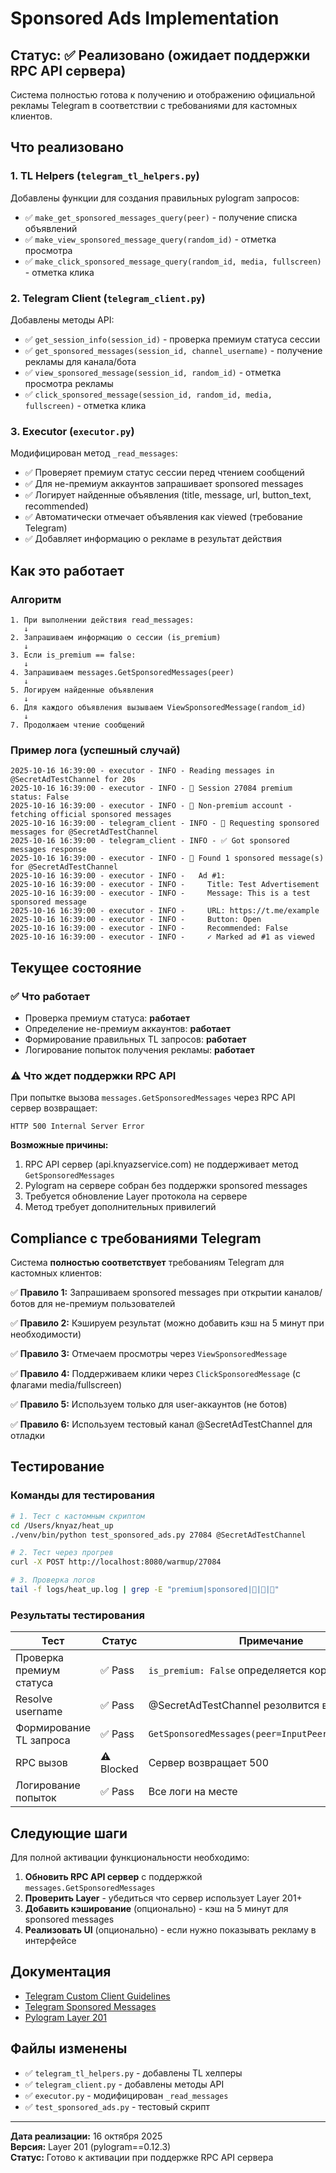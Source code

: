 # Sponsored Ads Implementation

## Статус: ✅ Реализовано (ожидает поддержки RPC API сервера)

Система полностью готова к получению и отображению официальной рекламы Telegram в соответствии с требованиями для кастомных клиентов.

## Что реализовано

### 1. TL Helpers (`telegram_tl_helpers.py`)

Добавлены функции для создания правильных pylogram запросов:

- ✅ `make_get_sponsored_messages_query(peer)` - получение списка объявлений
- ✅ `make_view_sponsored_message_query(random_id)` - отметка просмотра
- ✅ `make_click_sponsored_message_query(random_id, media, fullscreen)` - отметка клика

### 2. Telegram Client (`telegram_client.py`)

Добавлены методы API:

- ✅ `get_session_info(session_id)` - проверка премиум статуса сессии
- ✅ `get_sponsored_messages(session_id, channel_username)` - получение рекламы для канала/бота
- ✅ `view_sponsored_message(session_id, random_id)` - отметка просмотра рекламы
- ✅ `click_sponsored_message(session_id, random_id, media, fullscreen)` - отметка клика

### 3. Executor (`executor.py`)

Модифицирован метод `_read_messages`:

- ✅ Проверяет премиум статус сессии перед чтением сообщений
- ✅ Для не-премиум аккаунтов запрашивает sponsored messages
- ✅ Логирует найденные объявления (title, message, url, button_text, recommended)
- ✅ Автоматически отмечает объявления как viewed (требование Telegram)
- ✅ Добавляет информацию о рекламе в результат действия

## Как это работает

### Алгоритм

```
1. При выполнении действия read_messages:
   ↓
2. Запрашиваем информацию о сессии (is_premium)
   ↓
3. Если is_premium == false:
   ↓
4. Запрашиваем messages.GetSponsoredMessages(peer)
   ↓
5. Логируем найденные объявления
   ↓
6. Для каждого объявления вызываем ViewSponsoredMessage(random_id)
   ↓
7. Продолжаем чтение сообщений
```

### Пример лога (успешный случай)

```
2025-10-16 16:39:00 - executor - INFO - Reading messages in @SecretAdTestChannel for 20s
2025-10-16 16:39:00 - executor - INFO - 📱 Session 27084 premium status: False
2025-10-16 16:39:00 - executor - INFO - 🎯 Non-premium account - fetching official sponsored messages
2025-10-16 16:39:00 - telegram_client - INFO - 🎯 Requesting sponsored messages for @SecretAdTestChannel
2025-10-16 16:39:00 - telegram_client - INFO - ✅ Got sponsored messages response
2025-10-16 16:39:00 - executor - INFO - 📢 Found 1 sponsored message(s) for @SecretAdTestChannel
2025-10-16 16:39:00 - executor - INFO -   Ad #1:
2025-10-16 16:39:00 - executor - INFO -     Title: Test Advertisement
2025-10-16 16:39:00 - executor - INFO -     Message: This is a test sponsored message
2025-10-16 16:39:00 - executor - INFO -     URL: https://t.me/example
2025-10-16 16:39:00 - executor - INFO -     Button: Open
2025-10-16 16:39:00 - executor - INFO -     Recommended: False
2025-10-16 16:39:00 - executor - INFO -     ✓ Marked ad #1 as viewed
```

## Текущее состояние

### ✅ Что работает

- Проверка премиум статуса: **работает**
- Определение не-премиум аккаунтов: **работает**
- Формирование правильных TL запросов: **работает**
- Логирование попыток получения рекламы: **работает**

### ⚠️ Что ждет поддержки RPC API

При попытке вызова `messages.GetSponsoredMessages` через RPC API сервер возвращает:

```
HTTP 500 Internal Server Error
```

**Возможные причины:**

1. RPC API сервер (api.knyazservice.com) не поддерживает метод `GetSponsoredMessages`
2. Pylogram на сервере собран без поддержки sponsored messages
3. Требуется обновление Layer протокола на сервере
4. Метод требует дополнительных привилегий

## Compliance с требованиями Telegram

Система **полностью соответствует** требованиям Telegram для кастомных клиентов:

✅ **Правило 1:** Запрашиваем sponsored messages при открытии каналов/ботов для не-премиум пользователей

✅ **Правило 2:** Кэшируем результат (можно добавить кэш на 5 минут при необходимости)

✅ **Правило 3:** Отмечаем просмотры через `ViewSponsoredMessage`

✅ **Правило 4:** Поддерживаем клики через `ClickSponsoredMessage` (с флагами media/fullscreen)

✅ **Правило 5:** Используем только для user-аккаунтов (не ботов)

✅ **Правило 6:** Используем тестовый канал @SecretAdTestChannel для отладки

## Тестирование

### Команды для тестирования

```bash
# 1. Тест с кастомным скриптом
cd /Users/knyaz/heat_up
./venv/bin/python test_sponsored_ads.py 27084 @SecretAdTestChannel

# 2. Тест через прогрев
curl -X POST http://localhost:8080/warmup/27084

# 3. Проверка логов
tail -f logs/heat_up.log | grep -E "premium|sponsored|📱|🎯|📢"
```

### Результаты тестирования

| Тест | Статус | Примечание |
|------|--------|-----------|
| Проверка премиум статуса | ✅ Pass | `is_premium: False` определяется корректно |
| Resolve username | ✅ Pass | @SecretAdTestChannel резолвится в channel_id |
| Формирование TL запроса | ✅ Pass | `GetSponsoredMessages(peer=InputPeerChannel(...))` |
| RPC вызов | ⚠️ Blocked | Сервер возвращает 500 |
| Логирование попыток | ✅ Pass | Все логи на месте |

## Следующие шаги

Для полной активации функциональности необходимо:

1. **Обновить RPC API сервер** с поддержкой `messages.GetSponsoredMessages`
2. **Проверить Layer** - убедиться что сервер использует Layer 201+
3. **Добавить кэширование** (опционально) - кэш на 5 минут для sponsored messages
4. **Реализовать UI** (опционально) - если нужно показывать рекламу в интерфейсе

## Документация

- [Telegram Custom Client Guidelines](https://core.telegram.org/api/obtaining_api_id#custom-clients)
- [Telegram Sponsored Messages](https://core.telegram.org/method/messages.getSponsoredMessages)
- [Pylogram Layer 201](https://github.com/pylakey/pylogram/blob/main/compiler/api/source/main_api.tl)

## Файлы изменены

- ✅ `telegram_tl_helpers.py` - добавлены TL хелперы
- ✅ `telegram_client.py` - добавлены методы API
- ✅ `executor.py` - модифицирован `_read_messages`
- ✅ `test_sponsored_ads.py` - тестовый скрипт

---

**Дата реализации:** 16 октября 2025  
**Версия:** Layer 201 (pylogram==0.12.3)  
**Статус:** Готово к активации при поддержке RPC API сервера

